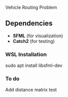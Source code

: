 Vehicle Routing Problem

## Dependencies
- **SFML** (for visualization)
- **Catch2** (for testing)
### WSL Installation
sudo apt install libsfml-dev

### To do
Add distance matrix test